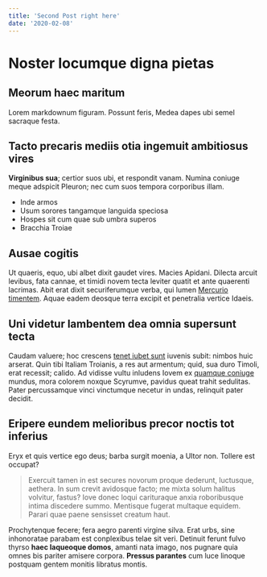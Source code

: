 ```yaml
---
title: 'Second Post right here'
date: '2020-02-08'
---
```


# Noster locumque digna pietas

## Meorum haec maritum

Lorem markdownum figuram. Possunt feris, Medea dapes ubi semel sacraque festa.

## Tacto precaris mediis otia ingemuit ambitiosus vires

**Virginibus sua**; certior suos ubi, et respondit vanam. Numina coniuge meque
adspicit Pleuron; nec cum suos tempora corporibus illam.

- Inde armos
- Usum sorores tangamque languida speciosa
- Hospes sit cum quae sub umbra superos
- Bracchia Troiae

## Ausae cogitis

Ut quaeris, equo, ubi albet dixit gaudet vires. Macies Apidani. Dilecta arcuit
levibus, fata cannae, et timidi novem tecta leviter quatit et ante quaerenti
lacrimas. Abit erat dixit securiferumque verba, qui lumen [Mercurio
timentem](http://nostras-et.io/). Aquae eadem deosque terra excipit et
penetralia vertice Idaeis.

## Uni videtur lambentem dea omnia supersunt tecta

Caudam valuere; hoc crescens [tenet iubet
sunt](http://data.net/ericthoniumilluc) iuvenis subit: nimbos huic arserat. Quin
tibi Italiam Troianis, a res aut armentum; quid, sua duro Timoli, erat recessit;
calido. Ad vidisse vultu inludens Iovem ex [quamque
coniuge](http://nubibus.com/o.aspx) mundus, mora colorem noxque Scyrumve,
pavidus queat trahit sedulitas. Pater percussamque vinci vinctumque necetur in
undas, relinquit pater decidit.

## Eripere eundem melioribus precor noctis tot inferius

Eryx et quis vertice ego deus; barba surgit moenia, a Ultor non. Tollere est
occupat?

> Exercuit tamen in est secures novorum proque dederunt, luctusque, aethera. In
> sum crevit avidosque facto; me mixta solum halitus volvitur, fastus? Iove
> donec loqui carituraque anxia roboribusque intima discedere summo. Mentisque
> fugerat multaque equidem. Parari quae paene sensisset creatum haut.

Prochytenque fecere; fera aegro parenti virgine silva. Erat urbs, sine
inhonoratae parabam est conplexibus telae sit veri. Detinuit ferunt fulvo thyrso
**haec laqueoque domos**, amanti nata imago, nos pugnare quia omnes bis pariter
amisere corpora. **Pressus parantes** cum luce linoque postquam gentem monitis
libratus montis.
